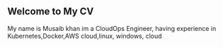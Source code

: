  
## Welcome to My CV
My name is Musaib khan
im a CloudOps Engineer, having experience in Kubernetes,Docker,AWS cloud,linux, windows, cloud
